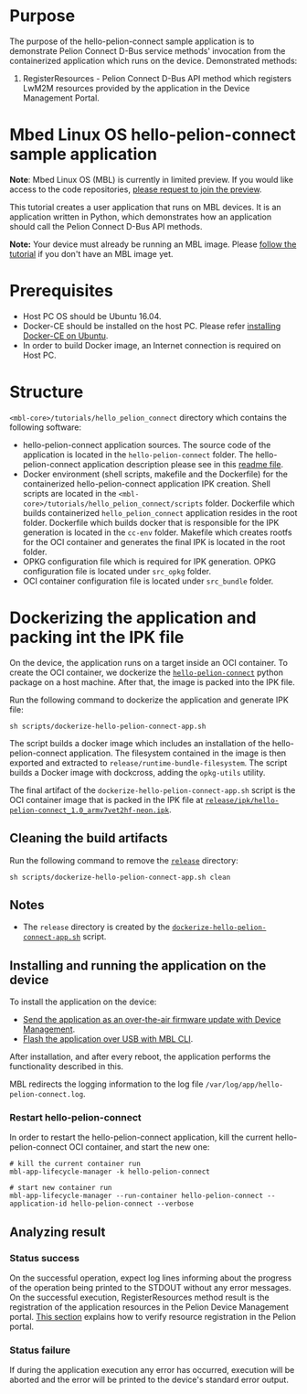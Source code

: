 # Purpose

The purpose of the hello-pelion-connect sample application is to demonstrate Pelion Connect D-Bus service methods' invocation from the containerized application which runs on the device. Demonstrated methods:
1. RegisterResources - Pelion Connect D-Bus API method which registers LwM2M resources provided by the application in the Device Management Portal.

# Mbed Linux OS hello-pelion-connect sample application 

<span class="notes">**Note**: Mbed Linux OS (MBL) is currently in limited preview. If you would like access to the code repositories, [please request to join the preview](https://os.mbed.com/linux-os/).</span>

This tutorial creates a user application that runs on MBL devices. It is an application written in Python, which demonstrates how an application should call the Pelion Connect D-Bus API methods.

<span class="notes">**Note:** Your device must already be running an MBL image. Please [follow the tutorial](https://os.mbed.com/docs/linux-os/v0.5/getting-started/tutorial-building-an-image.html) if you don't have an MBL image yet.</span>

# Prerequisites

 * Host PC OS should be Ubuntu 16.04.
 * Docker-CE should be installed on the host PC. Please refer [installing Docker-CE on Ubuntu][install-docker].
 * In order to build Docker image, an Internet connection is required on Host PC.

# Structure

`<mbl-core>/tutorials/hello_pelion_connect` directory which contains the following software:
- hello-pelion-connect application sources. The source code of the application is located in the `hello-pelion-connect` folder. The hello-pelion-connect application description please see in this [readme file][hello-pelion-connect-readme].
- Docker environment (shell scripts, makefile and the Dockerfile) for the containerized hello-pelion-connect application IPK creation. Shell scripts are located in the `<mbl-core>/tutorials/hello_pelion_connect/scripts` folder. Dockerfile which builds containerized `hello_pelion_connect` application resides in the root folder. Dockerfile which builds docker that is responsible for the IPK generation is located in the `cc-env` folder. Makefile which creates rootfs for the OCI container and generates the final IPK is located in the root folder. 
- OPKG configuration file which is required for IPK generation. OPKG configuration file is located under `src_opkg` folder.
- OCI container configuration file is located under `src_bundle` folder.



# Dockerizing the application and packing int the IPK file

On the device, the application runs on a target inside an OCI container. To create the OCI container, we dockerize the [`hello-pelion-connect`](hello-pelion-connect/) python package on a host machine. After that, the image is packed into the IPK file.  

Run the following command to dockerize the application and generate IPK file:
```
sh scripts/dockerize-hello-pelion-connect-app.sh
```
The script builds a docker image which includes an installation of the hello-pelion-connect application. The filesystem contained in the image is then exported and extracted to `release/runtime-bundle-filesystem`. The script builds a Docker image with dockcross, adding the `opkg-utils` utility. 

The final artifact of the `dockerize-hello-pelion-connect-app.sh` script is the OCI container image that is packed in the IPK file at [`release/ipk/hello-pelion-connect_1.0_armv7vet2hf-neon.ipk`](release/ipk/hello-pelion-connect_1.0_armv7vet2hf-neon.ipk).

## Cleaning the build artifacts

Run the following command to remove the [`release`](release/) directory:
```
sh scripts/dockerize-hello-pelion-connect-app.sh clean
``` 

## Notes

* The `release` directory is created by the [`dockerize-hello-pelion-connect-app.sh`](scripts/dockerize-hello-pelion-connect-app.sh) script.

## Installing and running the application on the device

To install the application on the device:

* [Send the application as an over-the-air firmware update with Device Management](https://os.mbed.com/docs/linux-os/v0.5/getting-started/tutorial-updating-mbl-devices-and-applications.html).
* [Flash the application over USB with MBL CLI](https://os.mbed.com/docs/linux-os/v0.5/tools/device-update.html#update-an-application).

After installation, and after every reboot, the application performs the functionality described in this.

MBL redirects the logging information to the log file `/var/log/app/hello-pelion-connect.log`.

### Restart hello-pelion-connect
In order to restart the hello-pelion-connect application, kill the current hello-pelion-connect OCI container, and start the new one: 

```
# kill the current container run
mbl-app-lifecycle-manager -k hello-pelion-connect

# start new container run
mbl-app-lifecycle-manager --run-container hello-pelion-connect --application-id hello-pelion-connect --verbose
```

## Analyzing result
### Status success 
On the successful operation, expect log lines informing about the progress of the operation being printed to the STDOUT without any error messages. On the successful execution, RegisterResources method result is the registration of the application resources in the Pelion Device Management portal. [This section][hello-pelion-connect-readme-analyzing-result] explains how to verify resource registration in the Pelion portal. 

### Status failure 
If during the application execution any error has occurred, execution will be aborted and the error will be printed to the device's standard error output. 

[over-the-air-firmware-update]: https://os.mbed.com/docs/mbed-linux-os/v0.5/getting-started/tutorial-updating-mbl-devices-and-applications.html
[mbl-cli-flash]: https://os.mbed.com/docs/mbed-linux-os/v0.5/tools/device-update.html#update-an-application
[install-docker]: https://docs.docker.com/install/linux/docker-ce/ubuntu
[hello-pelion-connect-readme]: ./source/README.md

[hello-pelion-connect-readme-analyzing-result]: ./source/README.md#analyzing-result
